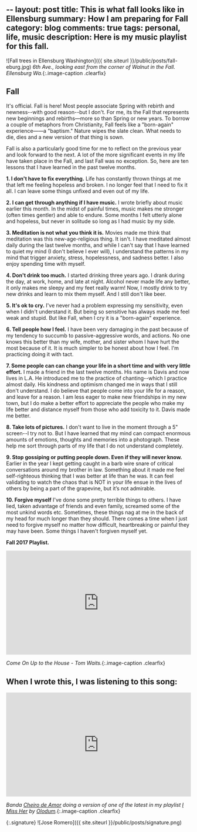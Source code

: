 --
layout: post
title: This is what fall looks like in Ellensburg
summary: How I am preparing for Fall
category: blog
comments: true
tags: personal, life, music
description: Here is my music playlist for this fall.
--

![Fall trees in Ellensburg Washington]({{ site.siteurl }}/public/posts/fall-eburg.jpg)
*6th Ave., looking east from the corner of Walnut in the Fall. Ellensburg Wa.*{:.image-caption .clearfix}

## Fall
It's official. Fall is here! Most people associate Spring with rebirth and newness--with good reason--but I don't. For me, its the Fall
that represents new beginnings and rebirths—more so than Spring or new years. To borrow a couple of metaphors from Christianity, Fall feels like
a "born-again" experience——a "baptism." Nature wipes the slate clean. What needs to die, dies and a new version of that thing is sown.

Fall is also a particularly good time for me to reflect on the previous year and look forward to the next. A lot of the more significant events
in my life have taken place in the Fall, and last Fall was no exception. So, here are ten lessons that I have learned in the past twelve months.

**1. I don't have to fix everything.**
Life has constantly thrown things at me that left me feeling hopeless and broken. I no longer feel that I need to fix it all. I can leave
some things unfixed and even out of my life.

**2. I can get through anything if I have music.**
I wrote briefly about music earlier this month. In the midst of painful times, music makes me stronger (often times gentler) and able to endure.
Some months I felt utterly alone and hopeless, but never in solitude so long as I had music by my side.

**3. Meditation is not what you think it is.**
Movies made me think that meditation was this new-age-religious thing. It isn't. I have meditated almost daily during the last twelve months, and
while I can't say that I have learned to quiet my mind (I don't believe I ever will), I understand the patterns in my mind that trigger anxiety, stress,
hopelessness, and sadness better. I also enjoy spending time with myself.

**4. Don't drink too much.**
I started drinking three years ago. I drank during the day, at work, home, and late at night. Alcohol never made life any better, it only makes me
sleepy and my feet really warm! Now, I mostly drink to try new drinks and learn to mix them myself. And I still don't like beer.

**5. It's ok to cry.**
I've never had a problem expressing my sensitivity, even when I didn't understand it. But being so sensitive has always made me feel weak
and stupid. But like Fall, when I cry it is a "born-again" experience.

**6. Tell people how I feel.**
I have been very damaging in the past because of my tendency to succumb to passive-aggressive words, and actions. No one knows this better than
my wife, mother, and sister whom I have hurt the most because of it. It is much simpler to be honest about how I feel. I'm practicing doing it with tact.

**7. Some people can can change your life in a short time and with very little effort.**
I made a friend in the last twelve months. His name is Davis and now lives in L.A. He introduced me to the practice of chanting--which I practice almost daily. His kindness and optimism
changed me in ways that I still don't understand. I do believe that people come into your life for a reason, and leave for a reason. I am less eager to make
new friendships in my new town, but I do make a better effort to appreciate the people who make my life better and distance myself from those who add toxicity to it.
Davis made me better.

**8. Take lots of pictures.**
I don't want to live in the moment through a 5" screen--I try not to. But I have learned that my mind can compact enormous amounts of emotions, thoughts and memories into
a photograph. These help me sort through parts of my life that I do not understand completely.

**9. Stop gossiping or putting people down. Even if they will never know.**
Earlier in the year I kept getting caught in a barb wire snare of critical conversations around my brother in law.
Something about it made me feel self-righteous thinking that I was better at life than he was. It can feel validating to
watch the chaos that is NOT in your life ensue in the lives of others by being a part of the grapevine, but it’s not admirable.

**10. Forgive myself**
I've done some pretty terrible things to others. I have lied, taken advantage of friends and even family, screamed some of the most unkind words etc.
Sometimes, these things nag at me in the back of my head for much longer than they should. There comes a time when I just need to forgive
myself no matter how difficult, heartbreaking or painful they may have been. Some things I haven't forgiven myself yet.

**Fall 2017 Playlist.**
 <style>.embed-container { position: relative; padding-bottom: 56.25%; height: 0; overflow: hidden; max-width: 100%; } .embed-container iframe, .embed-container object, .embed-container embed { position: absolute; top: 0; left: 0; width: 100%; height: 100%; }</style>
<div class='embed-container'><iframe src='https://www.youtube.com/embed/hUE-ic_Q0g4?rel=0&amp;showinfo=0' frameborder='0' allowfullscreen></iframe></div>

*Come On Up to the House - Tom Waits.*{:.image-caption .clearfix}

## When I wrote this, I was listening to this song:
 <style>.embed-container { position: relative; padding-bottom: 56.25%; height: 0; overflow: hidden; max-width: 100%; } .embed-container iframe, .embed-container object, .embed-container embed { position: absolute; top: 0; left: 0; width: 100%; height: 100%; }</style>
<div class='embed-container'><iframe src='https://www.youtube.com/embed/bv24AhnVdH4?rel=0&amp;t=27s&amp;showinfo=0' frameborder='0' allowfullscreen></iframe></div>

*Banda [Cheiro de Amor](https://pt.wikipedia.org/wiki/Cheiro_de_Amor) doing a version of one of the latest in my playlist [I Miss Her](https://youtu.be/iBCR6IaisD8) by [Olodum](https://en.wikipedia.org/wiki/Olodum).*{:.image-caption .clearfix}

{:.signature}
![Jose Romero]({{ site.siteurl }}/public/posts/signature.png)
